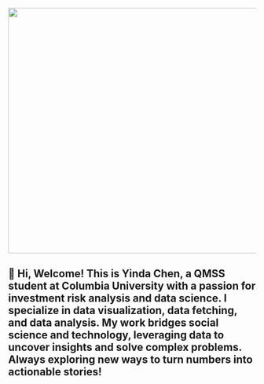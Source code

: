 <p align="center">
  <img src="https://raw.githubusercontent.com/cyd794506984/cyd794506984/main/Header.png" alt="Header Image" width="2500" height="500">
</p>

## 👋 Hi, Welcome! This is Yinda Chen, a QMSS student at Columbia University with a passion for investment risk analysis and data science. I specialize in data visualization, data fetching, and data analysis. My work bridges social science and technology, leveraging data to uncover insights and solve complex problems. Always exploring new ways to turn numbers into actionable stories! 

<!--
**cyd794506984/cyd794506984** is a ✨ _special_ ✨ repository because its `README.md` (this file) appears on your GitHub profile.

Here are some ideas to get you started:

- 🔭 I’m currently working on ...
- 🌱 I’m currently learning ...
- 👯 I’m looking to collaborate on ...
- 🤔 I’m looking for help with ...
- 💬 Ask me about ...
- 📫 How to reach me: ...
- 😄 Pronouns: ...
- ⚡ Fun fact: ...
-->
